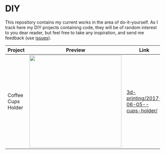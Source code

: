 # DIY

This repository contains my current works in the area of do-it-yourself. As I track here my DIY projects containing code, they will be of random interest to you dear reader, but feel free to take any inspiration, and send me feedback (use [issues](https://github.com/pbauermeister/DIY/issues)).

| Project  | Preview | Link | 
| --- | --- | --- |
| Coffee Cups Holder | <img src="https://github.com/pbauermeister/DIY/raw/master/3d-printing/2017-06-05--cups-holder/cups-holder-med.jpg?raw=true" width="300"> | [3d-printing/2017-06-05--cups-holder/](3d-printing/2017-06-05--cups-holder/) |



